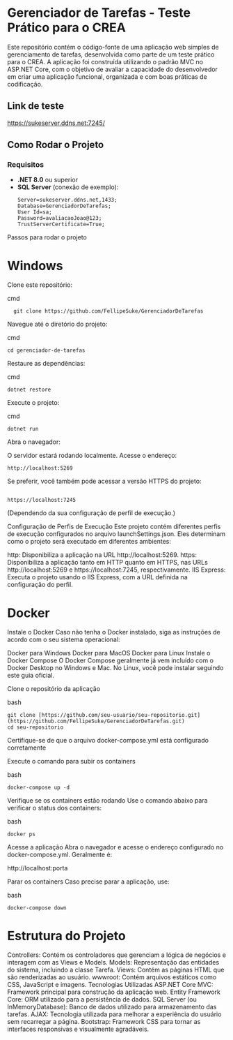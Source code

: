 # Gerenciador de Tarefas - Teste Prático para o CREA

Este repositório contém o código-fonte de uma aplicação web simples de gerenciamento de tarefas, desenvolvida como parte de um teste prático para o CREA. A aplicação foi construída utilizando o padrão MVC no ASP.NET Core, com o objetivo de avaliar a capacidade do desenvolvedor em criar uma aplicação funcional, organizada e com boas práticas de codificação.

## **Link de teste**
https://sukeserver.ddns.net:7245/

## Como Rodar o Projeto

### Requisitos

- **.NET 8.0** ou superior
- **SQL Server** (conexão de exemplo):
  ```plaintext
  Server=sukeserver.ddns.net,1433;
  Database=GerenciadorDeTarefas;
  User Id=sa;
  Password=avaliacaoJoao@123;
  TrustServerCertificate=True;
Passos para rodar o projeto

# **Windows**

Clone este repositório:

cmd
```plaintext
  git clone https://github.com/FellipeSuke/GerenciadorDeTarefas
```
Navegue até o diretório do projeto:

cmd
```plaintext
cd gerenciador-de-tarefas
```
Restaure as dependências:

cmd
```plaintext
dotnet restore
```

Execute o projeto:

cmd
```plaintext
dotnet run
```

Abra o navegador:

O servidor estará rodando localmente. Acesse o endereço:

```plaintext
http://localhost:5269
```

Se preferir, você também pode acessar a versão HTTPS do projeto:

```plaintext

https://localhost:7245
```
(Dependendo da sua configuração de perfil de execução.)

Configuração de Perfis de Execução
Este projeto contém diferentes perfis de execução configurados no arquivo launchSettings.json. Eles determinam como o projeto será executado em diferentes ambientes:

http: Disponibiliza a aplicação na URL http://localhost:5269.
https: Disponibiliza a aplicação tanto em HTTP quanto em HTTPS, nas URLs http://localhost:5269 e https://localhost:7245, respectivamente.
IIS Express: Executa o projeto usando o IIS Express, com a URL definida na configuração do perfil.

# **Docker**

Instale o Docker
Caso não tenha o Docker instalado, siga as instruções de acordo com o seu sistema operacional:

Docker para Windows
Docker para MacOS
Docker para Linux
Instale o Docker Compose
O Docker Compose geralmente já vem incluído com o Docker Desktop no Windows e Mac.
No Linux, você pode instalar seguindo este guia oficial.

Clone o repositório da aplicação

bash
```plaintext
git clone [https://github.com/seu-usuario/seu-repositorio.git](https://github.com/FellipeSuke/GerenciadorDeTarefas.git)
cd seu-repositorio
```
Certifique-se de que o arquivo docker-compose.yml está configurado corretamente

Execute o comando para subir os containers

bash
```plaintext
docker-compose up -d
```
Verifique se os containers estão rodando
Use o comando abaixo para verificar o status dos containers:

bash

```plaintext
docker ps
```
Acesse a aplicação
Abra o navegador e acesse o endereço configurado no docker-compose.yml. Geralmente é:

http://localhost:porta

Parar os containers
Caso precise parar a aplicação, use:

bash
```plaintext
docker-compose down
```



# Estrutura do Projeto
Controllers: Contém os controladores que gerenciam a lógica de negócios e interagem com as Views e Models.
Models: Representação das entidades do sistema, incluindo a classe Tarefa.
Views: Contém as páginas HTML que são renderizadas ao usuário.
wwwroot: Contém arquivos estáticos como CSS, JavaScript e imagens.
Tecnologias Utilizadas
ASP.NET Core MVC: Framework principal para construção da aplicação web.
Entity Framework Core: ORM utilizado para a persistência de dados.
SQL Server (ou InMemoryDatabase): Banco de dados utilizado para armazenamento das tarefas.
AJAX: Tecnologia utilizada para melhorar a experiência do usuário sem recarregar a página.
Bootstrap: Framework CSS para tornar as interfaces responsivas e visualmente agradáveis.


